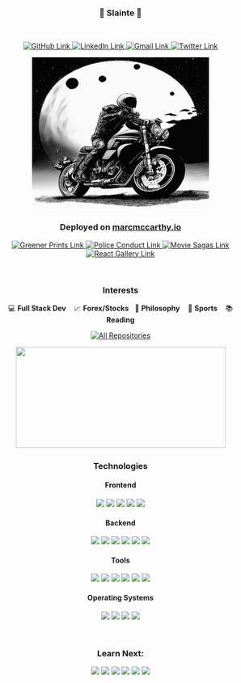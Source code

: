 <!--------------------- Introduction ---------------------->
<h3 align="center">🍺 Slainte 🍺</h3>
</br>

<!--------------------- Social Links ---------------------->
<p align="center">
  <a href="https://github.com/marc-mccarthy" target="_blank" rel="noopener noreferrer">
    <img alt="GitHub Link" title="GitHub Link" src="https://img.shields.io/badge/github-%23121011.svg?style=for-the-badge&logo=github&logoColor=white" height="23px" width="80px"/>
  </a>
  <a href="https://www.linkedin.com/in/the-marc-mccarthy" target="_blank" rel="noopener noreferrer">
    <img alt="LinkedIn Link" title="LinkedIn Link" src="https://img.shields.io/badge/linkedin-%230077B5.svg?style=for-the-badge&logo=linkedin&logoColor=white" height="23px" width="80px"/>
  </a>
  <a href="mailto:marstheory20@gmail.com" target="_blank" rel="noopener noreferrer">
    <img alt="Gmail Link" title="Gmail Link" src="https://img.shields.io/badge/Gmail-D14836?style=for-the-badge&logo=gmail&logoColor=white" height="23px" width="80px"/>
  </a>
  <a href="https://twitter.com/themarcmccarthy" target="_blank" rel="noopener noreferrer">
    <img alt="Twitter Link" title="Twitter Link" src="https://img.shields.io/badge/Twitter-%231DA1F2.svg?style=for-the-badge&logo=Twitter&logoColor=white" height="23px" width="80px"/>
  </a>
</p>

<!--------------------- Images ---------------------->
<p align="center">
  <a href="https://www.linkedin.com/in/the-marc-mccarthy" target="_blank" rel="noopener noreferrer">
    <img src="./images/mars-rider.png" height="300px" width="350px">
  </a>
</p>

<!--------------------- 🏆 Deployed Projects on my Website ---------------------->
<h3 align="center">Deployed on <a href="https://marcmccarthy.io">marcmccarthy.io</a></h3>

<p align="center">
  <a href="https://greener-footprints.marcmccarthy.io" target="_blank" rel="noopener noreferrer">
    <img alt="Greener Prints Link" title="Greener Prints Link" src="https://img.shields.io/badge/-Greener%20Prints-black?style=for-the-badge&logoColor=white" height="23px" width="80px"/>
  </a>
  <a href="https://police-conduct.marcmccarthy.io" target="_blank" rel="noopener noreferrer">
    <img alt="Police Conduct Link" title="Police Conduct Link" src="https://img.shields.io/badge/-Police%20Conduct-darkblue?style=for-the-badge&logoColor=white" height="23px" width="80px"/>
  </a>
  <a href="https://movie-sagas.marcmccarthy.io" target="_blank" rel="noopener noreferrer">
    <img alt="Movie Sagas Link" title="Movie Sagas Link" src="https://img.shields.io/badge/-Movie%20Sagas-black?style=for-the-badge&logoColor=white" height="23px" width="80px"/>
  </a>
  <a href="https://react-gallery.marcmccarthy.io" target="_blank" rel="noopener noreferrer">
    <img alt="React Gallery Link" title="React Gallery Link" src="https://img.shields.io/badge/-React%20Gallery-darkblue?style=for-the-badge&logoColor=white" height="23px" width="80px"/>
  </a>
</p>
</br>

<!--------------------- Various Interests ---------------------->
<h3 align="center">Interests</h3>

<p align="center">
  💻 <b>Full Stack Dev</b> &nbsp;&nbsp; 📈 <b>Forex/Stocks</b>  &nbsp;&nbsp;📜 <b>Philosophy</b> &nbsp;&nbsp; 🏈 <b>Sports</b> &nbsp;&nbsp; 📚 <b>Reading</b>
</p>

<!--------------------- Link to All My Repos ---------------------->
<p align="center">
  <a href="https://github.com/marc-mccarthy?tab=repositories&sort=stargazers" target="_blank" rel="noopener noreferrer">
    <img alt="All Repositories" title="All Repositories" src="https://custom-icon-badges.herokuapp.com/badge/-All%20Repos-2962FF?style=for-the-badge&logoColor=white&logo=repo" height="25px" width="90px"/>
  </a>
</p>

<!--------------------- Github Info For Tracking Progress ---------------------->
<p align="center">
  <!--------------------- ⏱ Streak Stats ---------------------->
  <img src="https://github-readme-streak-stats.herokuapp.com/?user=marc-mccarthy&border_radius=true&count_private=true&theme=vision-friendly-dark&custom_title=Total%20Stats:" width="415px" height="200px"/>
<p>

<!--------------------- Technologies That I Have Used ---------------------->
<h3 align="center">Technologies</h3>

<!--------------------- Frontend ---------------------->
<h4 align="center">Frontend</h4>

<p align="center">
  <img src="https://img.shields.io/badge/JavaScript-323330?style=plastic&logo=javascript&logoColor=F7DF1E" height="22px"/>
  <img src="https://img.shields.io/badge/React-20232A?style=plastic&logo=react&logoColor=61DAFB" height="22px"/>
  <img src="https://img.shields.io/badge/Redux-593D88?style=plastic&logo=redux&logoColor=white" height="22px"/>
  <img src="https://img.shields.io/badge/React_Router-CA4225?style=plastic&logo=react-router&logoColor=white" height="22px"/>
  <img src="https://img.shields.io/badge/Material_UI-0081CB?style=plastic&logo=material-ui&logoColor=white" height="22px"/>
</p>

<!--------------------- Backend ---------------------->
<h4 align="center">Backend</h4>

<p align="center">
  <img src="https://img.shields.io/badge/Node.js-339933?style=plastic&logo=nodedotjs&logoColor=white" height="22px"/>
  <img src="https://img.shields.io/badge/Express.js-000000?style=plastic&logo=express&logoColor=white" height="22px"/>
  <img src="https://img.shields.io/badge/PostgreSQL-316192?style=plastic&logo=postgresql&logoColor=white" height="22px"/>
  <img src="https://img.shields.io/badge/npm-CB3837?style=plastic&logo=npm&logoColor=white" height="22px"/>
  <img src="https://img.shields.io/badge/Heroku/Dokku-430098?style=plastic&logo=heroku&logoColor=white" height="22px"/>
  <img src="https://img.shields.io/badge/Digital_Ocean-0080FF?style=plastic&logo=DigitalOcean&logoColor=white" height="22px"/>
</p>

<!--------------------- Tools ---------------------->
<h4 align="center">Tools</h4>

<p align="center">
  <img src="https://img.shields.io/badge/VSCode-0078D4?style=plastic&logo=visual%20studio%20code&logoColor=white" height="22px"/>
  <img src="https://img.shields.io/badge/Git-E44C30?style=plastic&logo=git&logoColor=white" height="22px"/>
  <img src="https://img.shields.io/badge/Markdown-000000?style=plastic&logo=markdown&logoColor=white" height="22px"/>
  <img src="https://img.shields.io/badge/Postman-FF6C37?style=plastic&logo=Postman&logoColor=white" height="22px"/>
  <img src="https://img.shields.io/badge/Windows_Terminal-4D4D4D?style=plastic&logo=windows%20terminal&logoColor=white" height="22px"/>
  <img src="https://img.shields.io/badge/Obsidian-483699?style=plastic&logo=Obsidian&logoColor=white" height="22px"/>
<p>

<!--------------------- Operating Systems ---------------------->
<h4 align="center">Operating Systems</h4>

<p align="center">
  <img src="https://img.shields.io/badge/MacOS-000000?style=plastic&logo=apple&logoColor=white" height="22px"/>
  <img src="https://img.shields.io/badge/Windows-0078D6?style=plastic&logo=windows&logoColor=white" height="22px"/>
  <img src="https://img.shields.io/badge/Fedora-294172?style=plastic&logo=fedora&logoColor=white" height="22px"/>
  <img src="https://img.shields.io/badge/Ubuntu-E95420?style=plastic&logo=ubuntu&logoColor=white" height="22px"/>
</p>
</br>

<!--------------------- My Future Endeavors ---------------------->
<h3 align="center">Learn Next:</h3>

<p align="center">
  <img src="https://img.shields.io/badge/Docker-%230db7ed.svg?style=plastic&logo=docker&logoColor=white" height="22px"/>
  <img src="https://img.shields.io/badge/MongoDB-%234ea94b.svg?style=plastic&logo=mongodb&logoColor=white" height="22px"/>
  <img src="https://img.shields.io/badge/Jest-C21325?style=plastic&logo=jest&logoColor=white" height="22px">
  <img src="https://img.shields.io/badge/TypeScript-%23007ACC.svg?style=plastic&logo=typescript&logoColor=white" height="22px"/>
  <img src="https://img.shields.io/badge/GraphQL-E10098?style=plastic&logo=graphql&logoColor=white" height="22px"/>
  <img src="https://img.shields.io/badge/Python-3670A0?style=plastic&logo=python&logoColor=ffdd54" height="22px"/>
</p>
